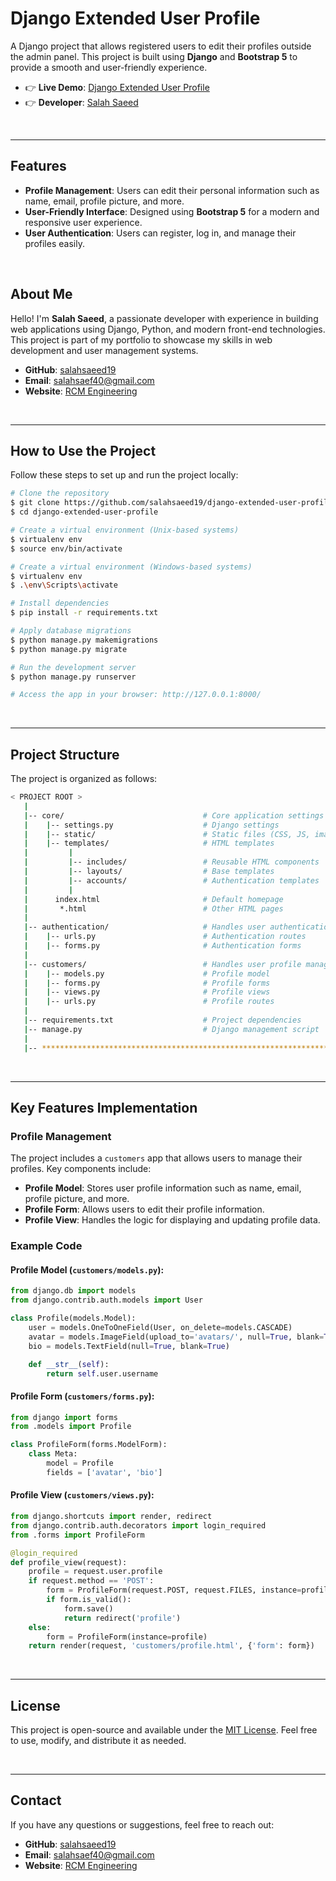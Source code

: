 # Django Extended User Profile

A Django project that allows registered users to edit their profiles outside the admin panel. This project is built using **Django** and **Bootstrap 5** to provide a smooth and user-friendly experience.

- 👉 **Live Demo**: [Django Extended User Profile](https://django-user-profile.appseed-srv1.com/)
- 👉 **Developer**: [Salah Saeed](https://github.com/salahsaeed19)

<br />

---

## Features

- **Profile Management**: Users can edit their personal information such as name, email, profile picture, and more.
- **User-Friendly Interface**: Designed using **Bootstrap 5** for a modern and responsive user experience.
- **User Authentication**: Users can register, log in, and manage their profiles easily.

<br />

## About Me

Hello! I'm **Salah Saeed**, a passionate developer with experience in building web applications using Django, Python, and modern front-end technologies. This project is part of my portfolio to showcase my skills in web development and user management systems.

- **GitHub**: [salahsaeed19](https://github.com/salahsaeed19)
- **Email**: [salahsaef40@gmail.com](mailto:salahsaef40@gmail.com)
- **Website**: [RCM Engineering](https://rcm-eng.com/)

<br />

---

## How to Use the Project

Follow these steps to set up and run the project locally:

```bash
# Clone the repository
$ git clone https://github.com/salahsaeed19/django-extended-user-profile.git
$ cd django-extended-user-profile

# Create a virtual environment (Unix-based systems)
$ virtualenv env
$ source env/bin/activate

# Create a virtual environment (Windows-based systems)
$ virtualenv env
$ .\env\Scripts\activate

# Install dependencies
$ pip install -r requirements.txt

# Apply database migrations
$ python manage.py makemigrations
$ python manage.py migrate

# Run the development server
$ python manage.py runserver

# Access the app in your browser: http://127.0.0.1:8000/
```

<br />

---

## Project Structure

The project is organized as follows:

```bash
< PROJECT ROOT >
   |
   |-- core/                               # Core application settings and configurations
   |    |-- settings.py                    # Django settings
   |    |-- static/                        # Static files (CSS, JS, images)
   |    |-- templates/                     # HTML templates
   |         |
   |         |-- includes/                 # Reusable HTML components
   |         |-- layouts/                  # Base templates
   |         |-- accounts/                 # Authentication templates
   |         |
   |      index.html                       # Default homepage
   |       *.html                          # Other HTML pages
   |
   |-- authentication/                     # Handles user authentication (login, register)
   |    |-- urls.py                        # Authentication routes
   |    |-- forms.py                       # Authentication forms
   |
   |-- customers/                          # Handles user profile management
   |    |-- models.py                      # Profile model
   |    |-- forms.py                       # Profile forms
   |    |-- views.py                       # Profile views
   |    |-- urls.py                        # Profile routes
   |
   |-- requirements.txt                    # Project dependencies
   |-- manage.py                           # Django management script
   |
   |-- ************************************************************************
```

<br />

---

## Key Features Implementation

### Profile Management

The project includes a `customers` app that allows users to manage their profiles. Key components include:

- **Profile Model**: Stores user profile information such as name, email, profile picture, and more.
- **Profile Form**: Allows users to edit their profile information.
- **Profile View**: Handles the logic for displaying and updating profile data.

### Example Code

#### Profile Model (`customers/models.py`):
```python
from django.db import models
from django.contrib.auth.models import User

class Profile(models.Model):
    user = models.OneToOneField(User, on_delete=models.CASCADE)
    avatar = models.ImageField(upload_to='avatars/', null=True, blank=True)
    bio = models.TextField(null=True, blank=True)

    def __str__(self):
        return self.user.username
```

#### Profile Form (`customers/forms.py`):
```python
from django import forms
from .models import Profile

class ProfileForm(forms.ModelForm):
    class Meta:
        model = Profile
        fields = ['avatar', 'bio']
```

#### Profile View (`customers/views.py`):
```python
from django.shortcuts import render, redirect
from django.contrib.auth.decorators import login_required
from .forms import ProfileForm

@login_required
def profile_view(request):
    profile = request.user.profile
    if request.method == 'POST':
        form = ProfileForm(request.POST, request.FILES, instance=profile)
        if form.is_valid():
            form.save()
            return redirect('profile')
    else:
        form = ProfileForm(instance=profile)
    return render(request, 'customers/profile.html', {'form': form})
```

<br />

---

## License

This project is open-source and available under the [MIT License](LICENSE). Feel free to use, modify, and distribute it as needed.

<br />

---

## Contact

If you have any questions or suggestions, feel free to reach out:

- **GitHub**: [salahsaeed19](https://github.com/salahsaeed19)
- **Email**: [salahsaef40@gmail.com](mailto:salahsaef40@gmail.com)
- **Website**: [RCM Engineering](https://rcm-eng.com/)
